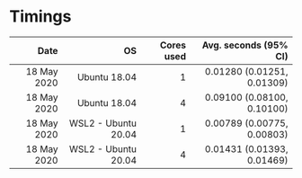 # Timings

|        Date |                  OS |  Cores used |      Avg. seconds (95% CI) |
|---:|---:|---:|---:|
| 18 May 2020 |        Ubuntu 18.04 |           1 | 0.01280 (0.01251, 0.01309) |
| 18 May 2020 |        Ubuntu 18.04 |           4 | 0.09100 (0.08100, 0.10100) |
| 18 May 2020 | WSL2 - Ubuntu 20.04 |           1 | 0.00789 (0.00775, 0.00803) |
| 18 May 2020 | WSL2 - Ubuntu 20.04 |           4 | 0.01431 (0.01393, 0.01469) |

